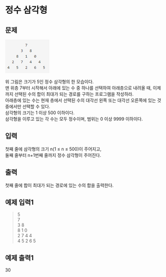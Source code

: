 # 정수 삼각형

## 문제
![img.png](img.png)

위 그림은 크기가 5인 정수 삼각형의 한 모습이다.<br/>
맨 위층 7부터 시작해서 아래에 있는 수 중 하나를 선택하여 아래층으로 내려올 때, 이제까지 선택된 수의 합이 최대가 되는 경로를 구하는 프로그램을 작성하라.<br/>
아래층에 있는 수는 현재 층에서 선택된 수의 대각선 왼쪽 또는 대각선 오른쪽에 있는 것 중에서만 선택할 수 있다.<br/>
삼각형의 크기는 1 이상 500 이하이다.<br/>
삼각형을 이루고 있는 각 수는 모두 정수이며, 범위는 0 이상 9999 이하이다.<br/>

## 입력
첫째 줄에 삼각형의 크기 n(1 ≤ n ≤ 500)이 주어지고,<br/>
둘째 줄부터 n+1번째 줄까지 정수 삼각형이 주어진다.<br/>

## 출력
첫째 줄에 합이 최대가 되는 경로에 있는 수의 합을 출력한다.<br/>

## 예제 입력1
>5<br/>
>7<br/>
>3 8<br/>
>8 1 0<br/>
>2 7 4 4<br/>
>4 5 2 6 5<br/>

## 예제 출력1
30<br/>